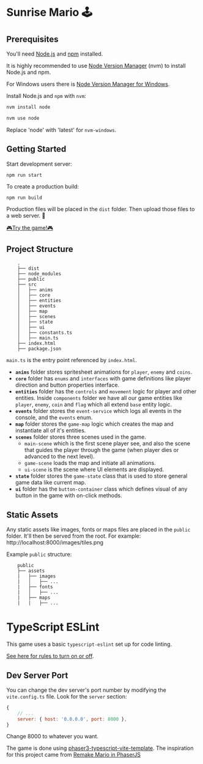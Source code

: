 # Sunrise Mario 🕹️

## Prerequisites

You'll need [Node.js](https://nodejs.org/en/) and [npm](https://www.npmjs.com/) installed.

It is highly recommended to use [Node Version Manager](https://github.com/nvm-sh/nvm) (nvm) to install Node.js and npm.

For Windows users there is [Node Version Manager for Windows](https://github.com/coreybutler/nvm-windows).

Install Node.js and `npm` with `nvm`:

```bash
nvm install node

nvm use node
```

Replace 'node' with 'latest' for `nvm-windows`.

## Getting Started

Start development server:

```
npm run start
```

To create a production build:

```
npm run build
```

Production files will be placed in the `dist` folder. Then upload those files to a web server. 🎉

[🎮Try the game!🎮](https://techandeez.com/sunrisemario/)

## Project Structure

```
    .
    ├── dist
    ├── node_modules
    ├── public
    ├── src
    │   ├── anims
    │   ├── core
    │   ├── entities
    │   ├── events
    │   ├── map
    │   ├── scenes
    │   ├── state
    │   ├── ui
    │   ├── constants.ts
    │   ├── main.ts
    ├── index.html
    ├── package.json
```

`main.ts` is the entry point referenced by `index.html`.

- **`anims`** folder stores spritesheet animations for `player`, `enemy` and `coins`.
- **`core`** folder has `enums` and `interfaces` with game definitions like player direction and button properties interface.
- **`entities`** folder has the `controls` and `movement` logic for player and other entities. Inside `components` folder we have all our game entities like `player`, `enemy`, `coin` and `flag` which all extend `base` entity logic.
- **`events`** folder stores the `event-service` which logs all events in the console, and the `events` enum.
- **`map`** folder stores the `game-map` logic which creates the map and instantiate all of it's entities.
- **`scenes`** folder stores three scenes used in the game.
  - `main-scene` which is the first scene player see, and also the scene that guides the player through the game (when player dies or advanced to the next level).
  - `game-scene` loads the map and initiate all animations.
  - `ui-scene` is the scene where UI elements are displayed.
- **`state`** folder stores the `game-state` class that is used to store general game data like current map.
- **`ui`** folder has the `button-container` class which defines visual of any button in the game with on-click methods.

## Static Assets

Any static assets like images, fonts or maps files are placed in the `public` folder. It'll then be served from the root. For example: http://localhost:8000/images/tiles.png

Example `public` structure:

```
    public
    ├── assets
    |   ├── images
    |   │   ├── ...
    |   ├── fonts
    |   │   ├── ...
    |   ├── maps
    |   |   ├── ...
```

# TypeScript ESLint

This game uses a basic `typescript-eslint` set up for code linting.

[See here for rules to turn on or off](https://eslint.org/docs/rules/).

## Dev Server Port

You can change the dev server's port number by modifying the `vite.config.ts` file. Look for the `server` section:

```js
{
	// ...
	server: { host: '0.0.0.0', port: 8000 },
}
```

Change 8000 to whatever you want.

The game is done using [phaser3-typescript-vite-template](https://github.com/ourcade/phaser3-typescript-vite-template).
The inspiration for this project came from [Remake Mario in PhaserJS](https://webtips.dev/webtips/phaser/remake-mario-in-phaserjs-part1)

